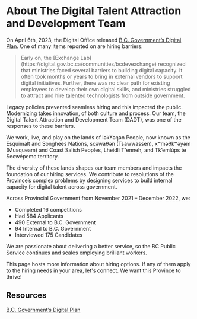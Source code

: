 <h1>About The Digital Talent Attraction and Development Team</h1>

On April 6th, 2023, the Digital Office released <a href="https://www2.gov.bc.ca/assets/gov/data/digital-government/digital-plan.pdf">B.C. Government’s Digital Plan</a>. One of many items reported on are hiring barriers:

<blockquote>Early on, the [Exchange Lab](https://digital.gov.bc.ca/communities/bcdevexchange) recognized that ministries faced several barriers to building digital capacity. It often took months or years to bring in external vendors to support digital initiatives. Further, there was no clear path for existing employees to develop their own digital skills, and ministries struggled to attract and hire talented technologists from outside government.</blockquote>

Legacy policies prevented seamless hiring and this impacted the public. Modernizing takes innovation, of both culture and process. Our team, the Digital Talent Attraction and Development Team (DADT), was one of the responses to these barriers. 

We work, live, and play on the lands of lək̓ʷəŋən People, now known as the Esquimalt and Songhees Nations, scəw̓aθən (Tsawwassen), xʷməθkʷəy̓əm (Musqueam) and Coast Salish Peoples, Lheidli T'enneh, and Tk’emlúps te Secwépemc territory. 

The diversity of these lands shapes our team members and impacts the foundation of our hiring services. We contribute to resolutions of the Province’s complex problems by designing services to build internal capacity for digital talent across government. 

Across Provincial Government from November 2021 – December 2022, we: 

- 	Completed 16 competitions 
- 	Had 584 Applicants 
- 	490 External to B.C. Government
- 	94 Internal to B.C. Government
- 	Interviewed 175 Candidates 

We are passionate about delivering a better service, so the BC Public Service continues and scales employing brilliant workers. 

This page hosts more information about hiring options. If any of them apply to the hiring needs in your area, let's connect. We want this Province to thrive! 

  <h2>Resources</h2>
  
[B.C. Government’s Digital Plan](https://www2.gov.bc.ca/assets/gov/data/digital-government/digital-plan.pdf)  
